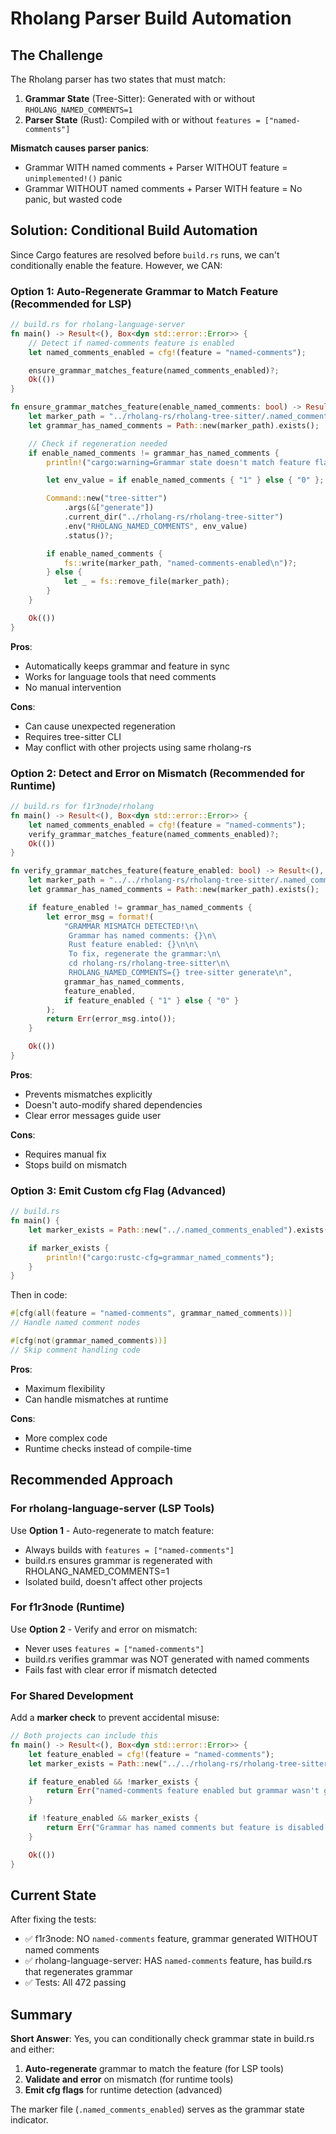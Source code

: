 # Rholang Parser Build Automation

## The Challenge

The Rholang parser has two states that must match:

1. **Grammar State** (Tree-Sitter): Generated with or without `RHOLANG_NAMED_COMMENTS=1`
2. **Parser State** (Rust): Compiled with or without `features = ["named-comments"]`

**Mismatch causes parser panics**:
- Grammar WITH named comments + Parser WITHOUT feature = `unimplemented!()` panic
- Grammar WITHOUT named comments + Parser WITH feature = No panic, but wasted code

## Solution: Conditional Build Automation

Since Cargo features are resolved before `build.rs` runs, we can't conditionally enable the feature. However, we CAN:

### Option 1: Auto-Regenerate Grammar to Match Feature (Recommended for LSP)

```rust
// build.rs for rholang-language-server
fn main() -> Result<(), Box<dyn std::error::Error>> {
    // Detect if named-comments feature is enabled
    let named_comments_enabled = cfg!(feature = "named-comments");

    ensure_grammar_matches_feature(named_comments_enabled)?;
    Ok(())
}

fn ensure_grammar_matches_feature(enable_named_comments: bool) -> Result<(), Box<dyn std::error::Error>> {
    let marker_path = "../rholang-rs/rholang-tree-sitter/.named_comments_enabled";
    let grammar_has_named_comments = Path::new(marker_path).exists();

    // Check if regeneration needed
    if enable_named_comments != grammar_has_named_comments {
        println!("cargo:warning=Grammar state doesn't match feature flag, regenerating...");

        let env_value = if enable_named_comments { "1" } else { "0" };

        Command::new("tree-sitter")
            .args(&["generate"])
            .current_dir("../rholang-rs/rholang-tree-sitter")
            .env("RHOLANG_NAMED_COMMENTS", env_value)
            .status()?;

        if enable_named_comments {
            fs::write(marker_path, "named-comments-enabled\n")?;
        } else {
            let _ = fs::remove_file(marker_path);
        }
    }

    Ok(())
}
```

**Pros**:
- Automatically keeps grammar and feature in sync
- Works for language tools that need comments
- No manual intervention

**Cons**:
- Can cause unexpected regeneration
- Requires tree-sitter CLI
- May conflict with other projects using same rholang-rs

### Option 2: Detect and Error on Mismatch (Recommended for Runtime)

```rust
// build.rs for f1r3node/rholang
fn main() -> Result<(), Box<dyn std::error::Error>> {
    let named_comments_enabled = cfg!(feature = "named-comments");
    verify_grammar_matches_feature(named_comments_enabled)?;
    Ok(())
}

fn verify_grammar_matches_feature(feature_enabled: bool) -> Result<(), Box<dyn std::error::Error>> {
    let marker_path = "../../rholang-rs/rholang-tree-sitter/.named_comments_enabled";
    let grammar_has_named_comments = Path::new(marker_path).exists();

    if feature_enabled != grammar_has_named_comments {
        let error_msg = format!(
            "GRAMMAR MISMATCH DETECTED!\n\
             Grammar has named comments: {}\n\
             Rust feature enabled: {}\n\n\
             To fix, regenerate the grammar:\n\
             cd rholang-rs/rholang-tree-sitter\n\
             RHOLANG_NAMED_COMMENTS={} tree-sitter generate\n",
            grammar_has_named_comments,
            feature_enabled,
            if feature_enabled { "1" } else { "0" }
        );
        return Err(error_msg.into());
    }

    Ok(())
}
```

**Pros**:
- Prevents mismatches explicitly
- Doesn't auto-modify shared dependencies
- Clear error messages guide user

**Cons**:
- Requires manual fix
- Stops build on mismatch

### Option 3: Emit Custom cfg Flag (Advanced)

```rust
// build.rs
fn main() {
    let marker_exists = Path::new("../.named_comments_enabled").exists();

    if marker_exists {
        println!("cargo:rustc-cfg=grammar_named_comments");
    }
}
```

Then in code:
```rust
#[cfg(all(feature = "named-comments", grammar_named_comments))]
// Handle named comment nodes

#[cfg(not(grammar_named_comments))]
// Skip comment handling code
```

**Pros**:
- Maximum flexibility
- Can handle mismatches at runtime

**Cons**:
- More complex code
- Runtime checks instead of compile-time

## Recommended Approach

### For rholang-language-server (LSP Tools)
Use **Option 1** - Auto-regenerate to match feature:
- Always builds with `features = ["named-comments"]`
- build.rs ensures grammar is regenerated with RHOLANG_NAMED_COMMENTS=1
- Isolated build, doesn't affect other projects

### For f1r3node (Runtime)
Use **Option 2** - Verify and error on mismatch:
- Never uses `features = ["named-comments"]`
- build.rs verifies grammar was NOT generated with named comments
- Fails fast with clear error if mismatch detected

### For Shared Development
Add a **marker check** to prevent accidental misuse:

```rust
// Both projects can include this
fn main() -> Result<(), Box<dyn std::error::Error>> {
    let feature_enabled = cfg!(feature = "named-comments");
    let marker_exists = Path::new("../../rholang-rs/rholang-tree-sitter/.named_comments_enabled").exists();

    if feature_enabled && !marker_exists {
        return Err("named-comments feature enabled but grammar wasn't generated with it!".into());
    }

    if !feature_enabled && marker_exists {
        return Err("Grammar has named comments but feature is disabled!".into());
    }

    Ok(())
}
```

## Current State

After fixing the tests:

- ✅ f1r3node: NO `named-comments` feature, grammar generated WITHOUT named comments
- ✅ rholang-language-server: HAS `named-comments` feature, has build.rs that regenerates grammar
- ✅ Tests: All 472 passing

## Summary

**Short Answer**: Yes, you can conditionally check grammar state in build.rs and either:
1. **Auto-regenerate** grammar to match the feature (for LSP tools)
2. **Validate and error** on mismatch (for runtime tools)
3. **Emit cfg flags** for runtime detection (advanced)

The marker file (`.named_comments_enabled`) serves as the grammar state indicator.
